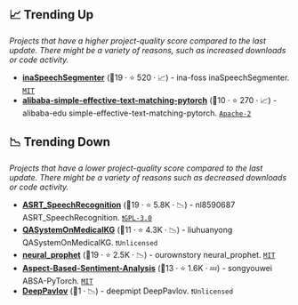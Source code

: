 ## 📈 Trending Up

_Projects that have a higher project-quality score compared to the last update. There might be a variety of reasons, such as increased downloads or code activity._

- <b><a href="https://github.com/ina-foss/inaSpeechSegmenter">inaSpeechSegmenter</a></b> (🥇19 ·  ⭐ 520 · 📈) - ina-foss inaSpeechSegmenter. <code><a href="http://bit.ly/34MBwT8">MIT</a></code>
- <b><a href="https://github.com/alibaba-edu/simple-effective-text-matching-pytorch">alibaba-simple-effective-text-matching-pytorch</a></b> (🥉10 ·  ⭐ 270 · 📈) - alibaba-edu simple-effective-text-matching-pytorch. <code><a href="http://bit.ly/3nYMfla">Apache-2</a></code>

## 📉 Trending Down

_Projects that have a lower project-quality score compared to the last update. There might be a variety of reasons such as decreased downloads or code activity._

- <b><a href="https://github.com/nl8590687/ASRT_SpeechRecognition">ASRT_SpeechRecognition</a></b> (🥇19 ·  ⭐ 5.8K · 📉) - nl8590687 ASRT_SpeechRecognition. <code><a href="http://bit.ly/2M0xdwT">❗️GPL-3.0</a></code>
- <b><a href="https://github.com/liuhuanyong/QASystemOnMedicalKG">QASystemOnMedicalKG</a></b> (🥉11 ·  ⭐ 4.3K · 📉) - liuhuanyong QASystemOnMedicalKG. <code>❗Unlicensed</code>
- <b><a href="https://github.com/ourownstory/neural_prophet">neural_prophet</a></b> (🥈19 ·  ⭐ 2.5K · 📉) - ourownstory neural_prophet. <code><a href="http://bit.ly/34MBwT8">MIT</a></code>
- <b><a href="https://github.com/songyouwei/ABSA-PyTorch">Aspect-Based-Sentiment-Analysis</a></b> (🥈13 ·  ⭐ 1.6K · 💤) - songyouwei ABSA-PyTorch. <code><a href="http://bit.ly/34MBwT8">MIT</a></code>
- <b><a href="https://github.com/deepmipt/DeepPavlov">DeepPavlov</a></b> (🥉1 · 📉) - deepmipt DeepPavlov. <code>❗Unlicensed</code>

